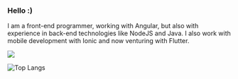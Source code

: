 ### Hello :)

I am a front-end programmer, working with Angular, but also with experience in back-end technologies like NodeJS and Java. I also work with mobile development with Ionic and now venturing with Flutter.

[<img src="https://img.shields.io/badge/linkedin-%230077B5.svg?&style=for-the-badge&logo=linkedin&logoColor=white" />](https://www.linkedin.com/in/luidi-matheus-554552157/)

![Top Langs](https://github-readme-stats.vercel.app/api/top-langs/?username=luidimso&theme=vue-dark)

<!--
**luidimso/luidimso** is a ✨ _special_ ✨ repository because its `README.md` (this file) appears on your GitHub profile.

Here are some ideas to get you started:

- 🔭 I’m currently working on ...
- 🌱 I’m currently learning ...
- 👯 I’m looking to collaborate on ...
- 🤔 I’m looking for help with ...
- 💬 Ask me about ...
- 📫 How to reach me: ...
- 😄 Pronouns: ...
- ⚡ Fun fact: ...
-->

